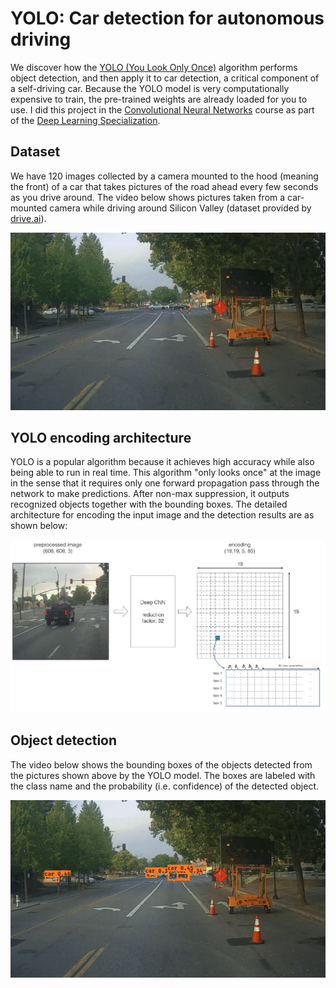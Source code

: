 # YOLO: Car detection for autonomous driving

We discover how the [YOLO (You Look Only Once)](https://pjreddie.com/darknet/yolo/) algorithm performs object detection, and then apply it to car detection, a critical component of a self-driving car. Because the YOLO model is very computationally expensive to train, the pre-trained weights are already loaded for you to use. I did this project in the [Convolutional Neural Networks](https://www.coursera.org/learn/convolutional-neural-networks) course as part of the [Deep Learning Specialization](https://www.coursera.org/specializations/deep-learning).

## Dataset
We have 120 images collected by a camera mounted to the hood (meaning the front) of a car that takes pictures of the road ahead every few seconds as you drive around. The video below shows pictures taken from a car-mounted camera while driving around Silicon Valley (dataset provided by <a href="https://www.drive.ai/">drive.ai</a>).

![road video](nb_images/road_video.gif)

## YOLO encoding architecture
YOLO is a popular algorithm because it achieves high accuracy while also being able to run in real time. This algorithm "only looks once" at the image in the sense that it requires only one forward propagation pass through the network to make predictions. After non-max suppression, it  outputs recognized objects together with the bounding boxes. The detailed architecture for encoding the input image and the detection results are as shown below:

![Encoding architecture](nb_images/architecture.png)

## Object detection

The video below shows the bounding boxes of the objects detected from the pictures shown above by the YOLO model. The boxes are labeled with the class name and the probability (i.e. confidence) of the detected object.

![road video](nb_images/pred_video.gif)
